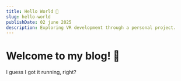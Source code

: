 ```yaml
---
title: Hello World 👋
slug: hello-world
publishDate: 02 june 2025
description: Exploring VR development through a personal project.
---
```


# Welcome to my blog! 🎉

I guess I got it running, right?
 